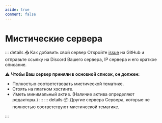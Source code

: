 ```yaml
---
aside: true
comment: false
---
```


# Мистические сервера

<ServerCard server="ominous_void" />

<ServerCard server="wadner_server" />

<ServerCard server="ramu_inc" />

<ServerCard server="trinity_server" />

<ServerCard server="red_union" />

<ServerCard server="warped_redux" />

<ServerCard server="unknown_dead" />

<ServerCard server="mythic_casual" />

::: details :inbox_tray: Как добавить свой сервер
Откройте [issue](https://github.com/MezaMC/MezaBook/issues/new) на GitHub и отправьте ссылку на Discord Вашего сервера,
IP сервера и его краткое описание.

:warning: **Чтобы Ваш сервер приняли в основной список, он должен:**
- Полностью соответствовать мистической тематике.
- Стоять на платном хостинге.
- Иметь минимальный актив. (Наличие актива определяют редакторы.)
:::
::: details :package: Другие сервера
Сервера, которые не полностью соответствуют мистической тематике.
<ServerCard server="survival_home" />
:::